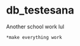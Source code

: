 # db_testesana
Another school work lul
~~~~~~~~~~~~~~~~~~~~~~~~TO DO~~~~~~~~~~~~~~~~~~~~~~~~
*make everything work
